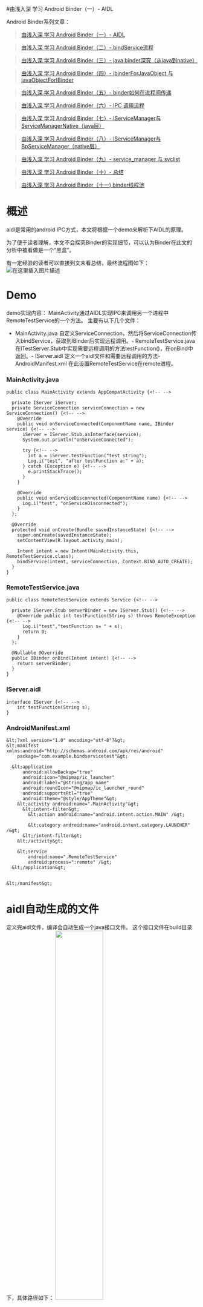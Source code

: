 #由浅入深 学习 Android Binder（一）- AIDL

 Android Binder系列文章：           

>[由浅入深 学习 Android Binder（一）- AIDL](https://xujiajia.blog.csdn.net/article/details/109865496)

>[由浅入深 学习 Android Binder（二）- bindService流程](https://xujiajia.blog.csdn.net/article/details/109906012)

>[由浅入深 学习 Android Binder（三）- java binder深究（从java到native）](https://xujiajia.blog.csdn.net/article/details/110730526)

>[由浅入深 学习 Android Binder（四）- ibinderForJavaObject 与 javaObjectForIBinder](https://xujiajia.blog.csdn.net/article/details/111027972)

>[由浅入深 学习 Android Binder（五）- binder如何在进程间传递](https://xujiajia.blog.csdn.net/article/details/111057369)

>[由浅入深 学习 Android Binder（六）- IPC 调用流程](https://xujiajia.blog.csdn.net/article/details/111399789)

>[由浅入深 学习 Android Binder（七）- IServiceManager与ServiceManagerNative（java层）](https://xujiajia.blog.csdn.net/article/details/112131416)

>[由浅入深 学习 Android Binder（八）- IServiceManager与BpServiceManager（native层）](https://xujiajia.blog.csdn.net/article/details/112131416)

>[由浅入深 学习 Android Binder（九）- service_manager 与 svclist](https://xujiajia.blog.csdn.net/article/details/112733698)

>[由浅入深 学习 Android Binder（十）- 总结](https://xujiajia.blog.csdn.net/article/details/112733857)

>[由浅入深 学习 Android Binder（十一) binder线程池](https://xujiajia.blog.csdn.net/article/details/115054785)


# 概述

aidl是常用的android IPC方式，本文将根据一个demo来解析下AIDL的原理。

为了便于读者理解，本文不会探究Binder的实现细节，可以认为Binder在此文的分析中被看做是一个“黑盒”。

有一定经验的读者可以直接到文末看总结，最终流程图如下： <img src="https://img-blog.csdnimg.cn/20201121202551112.png?x-oss-process=image/watermark,type_ZmFuZ3poZW5naGVpdGk,shadow_10,text_aHR0cHM6Ly9ibG9nLmNzZG4ubmV0L0RvdWJsZTJoYW8=,size_16,color_FFFFFF,t_70#pic_center" alt="在这里插入图片描述">

# Demo

demo实现内容： MainActivity通过AIDL实现IPC来调用另一个进程中RemoteTestService的一个方法。 主要有以下几个文件：
- MainActivity.java 自定义ServiceConnection，然后将ServiceConnection传入bindService，获取到IBinder后实现远程调用。- RemoteTestService.java 在ITestServer.Stub中实现需要远程调用的方法testFunction()，在onBind中返回。- IServer.aidl 定义一个aidl文件和需要远程调用的方法- AndroidManifest.xml 在此设置RemoteTestService在remote进程。
### MainActivity.java

```
public class MainActivity extends AppCompatActivity {<!-- -->

  private IServer iServer;
  private ServiceConnection serviceConnection = new ServiceConnection() {<!-- -->
    @Override
    public void onServiceConnected(ComponentName name, IBinder service) {<!-- -->
      iServer = IServer.Stub.asInterface(service);
      System.out.println("onServiceConnected");

      try {<!-- -->
        int a = iServer.testFunction("test string");
        Log.i("test", "after testFunction a:" + a);
      } catch (Exception e) {<!-- -->
        e.printStackTrace();
      }
    }

    @Override
    public void onServiceDisconnected(ComponentName name) {<!-- -->
      Log.i("test", "onServiceDisconnected");
    }
  };

  @Override
  protected void onCreate(Bundle savedInstanceState) {<!-- -->
    super.onCreate(savedInstanceState);
    setContentView(R.layout.activity_main);

    Intent intent = new Intent(MainActivity.this, RemoteTestService.class);
    bindService(intent, serviceConnection, Context.BIND_AUTO_CREATE);
  }
}

```

### RemoteTestService.java

```
public class RemoteTestService extends Service {<!-- -->

  private IServer.Stub serverBinder = new IServer.Stub() {<!-- -->
    @Override public int testFunction(String s) throws RemoteException {<!-- -->
      Log.i("test","testFunction s= " + s);
      return 0;
    }
  };

  @Nullable @Override
  public IBinder onBind(Intent intent) {<!-- -->
    return serverBinder;
  }
}

```

### IServer.aidl

```
interface IServer {<!-- -->
    int testFunction(String s);
}

```

### AndroidManifest.xml

```
&lt;?xml version="1.0" encoding="utf-8"?&gt;
&lt;manifest xmlns:android="http://schemas.android.com/apk/res/android"
    package="com.example.bindservicetest"&gt;

  &lt;application
      android:allowBackup="true"
      android:icon="@mipmap/ic_launcher"
      android:label="@string/app_name"
      android:roundIcon="@mipmap/ic_launcher_round"
      android:supportsRtl="true"
      android:theme="@style/AppTheme"&gt;
    &lt;activity android:name=".MainActivity"&gt;
      &lt;intent-filter&gt;
        &lt;action android:name="android.intent.action.MAIN" /&gt;

        &lt;category android:name="android.intent.category.LAUNCHER" /&gt;
      &lt;/intent-filter&gt;
    &lt;/activity&gt;

    &lt;service
        android:name=".RemoteTestService"
        android:process=":remote" /&gt;
  &lt;/application&gt;


&lt;/manifest&gt;

```

# aidl自动生成的文件

定义完aidl文件，编译会自动生成一个java接口文件。 这个接口文件在build目录下，具体路径如下： <img src="https://img-blog.csdnimg.cn/20201121202735667.png?x-oss-process=image/watermark,type_ZmFuZ3poZW5naGVpdGk,shadow_10,text_aHR0cHM6Ly9ibG9nLmNzZG4ubmV0L0RvdWJsZTJoYW8=,size_16,color_FFFFFF,t_70" width="50%" height="50%">

打开文件，我们就可以看到aidl自动生成的代码。

```
public interface IServer extends android.os.IInterface
{<!-- -->
  /** Default implementation for IServer. */
  public static class Default implements com.example.bindservicetest.IServer
  {<!-- -->
    @Override public int testFunction(java.lang.String s) throws android.os.RemoteException
    {<!-- -->
      return 0;
    }
    @Override
    public android.os.IBinder asBinder() {<!-- -->
      return null;
    }
  }
  /** Local-side IPC implementation stub class. */
  public static abstract class Stub extends android.os.Binder implements com.example.bindservicetest.IServer
  {<!-- -->
    private static final java.lang.String DESCRIPTOR = "com.example.bindservicetest.IServer";
    /** Construct the stub at attach it to the interface. */
    public Stub()
    {<!-- -->
      this.attachInterface(this, DESCRIPTOR);
    }
    /**
     * Cast an IBinder object into an com.example.bindservicetest.IServer interface,
     * generating a proxy if needed.
     */
    public static com.example.bindservicetest.IServer asInterface(android.os.IBinder obj)
    {<!-- -->
      if ((obj==null)) {<!-- -->
        return null;
      }
      android.os.IInterface iin = obj.queryLocalInterface(DESCRIPTOR);
      if (((iin!=null)&amp;&amp;(iin instanceof com.example.bindservicetest.IServer))) {<!-- -->
        return ((com.example.bindservicetest.IServer)iin);
      }
      return new com.example.bindservicetest.IServer.Stub.Proxy(obj);
    }
    @Override public android.os.IBinder asBinder()
    {<!-- -->
      return this;
    }
    @Override public boolean onTransact(int code, android.os.Parcel data, android.os.Parcel reply, int flags) throws android.os.RemoteException
    {<!-- -->
      java.lang.String descriptor = DESCRIPTOR;
      switch (code)
      {<!-- -->
        case INTERFACE_TRANSACTION:
        {<!-- -->
          reply.writeString(descriptor);
          return true;
        }
        case TRANSACTION_testFunction:
        {<!-- -->
          data.enforceInterface(descriptor);
          java.lang.String _arg0;
          _arg0 = data.readString();
          int _result = this.testFunction(_arg0);
          reply.writeNoException();
          reply.writeInt(_result);
          return true;
        }
        default:
        {<!-- -->
          return super.onTransact(code, data, reply, flags);
        }
      }
    }
    private static class Proxy implements com.example.bindservicetest.IServer
    {<!-- -->
      private android.os.IBinder mRemote;
      Proxy(android.os.IBinder remote)
      {<!-- -->
        mRemote = remote;
      }
      @Override public android.os.IBinder asBinder()
      {<!-- -->
        return mRemote;
      }
      public java.lang.String getInterfaceDescriptor()
      {<!-- -->
        return DESCRIPTOR;
      }
      @Override public int testFunction(java.lang.String s) throws android.os.RemoteException
      {<!-- -->
        android.os.Parcel _data = android.os.Parcel.obtain();
        android.os.Parcel _reply = android.os.Parcel.obtain();
        int _result;
        try {<!-- -->
          _data.writeInterfaceToken(DESCRIPTOR);
          _data.writeString(s);
          boolean _status = mRemote.transact(Stub.TRANSACTION_testFunction, _data, _reply, 0);
          if (!_status &amp;&amp; getDefaultImpl() != null) {<!-- -->
            return getDefaultImpl().testFunction(s);
          }
          _reply.readException();
          _result = _reply.readInt();
        }
        finally {<!-- -->
          _reply.recycle();
          _data.recycle();
        }
        return _result;
      }
      public static com.example.bindservicetest.IServer sDefaultImpl;
    }
    static final int TRANSACTION_testFunction = (android.os.IBinder.FIRST_CALL_TRANSACTION + 0);
    public static boolean setDefaultImpl(com.example.bindservicetest.IServer impl) {<!-- -->
      if (Stub.Proxy.sDefaultImpl == null &amp;&amp; impl != null) {<!-- -->
        Stub.Proxy.sDefaultImpl = impl;
        return true;
      }
      return false;
    }
    public static com.example.bindservicetest.IServer getDefaultImpl() {<!-- -->
      return Stub.Proxy.sDefaultImpl;
    }
  }
  public int testFunction(java.lang.String s) throws android.os.RemoteException;
}

```

# 根据源码的简洁版来解析

>  
 aidl文件本身并不会参与代码的运行，编译后自动生成的文件才是关键，因此这个文件由开发者来手动实现也是完全可以的。 


自动生成的接口文件,有较多代码在demo的IPC中并没有使用。 因此笔者打算用源码解析就用自己写的接口文件，也是减少给读者的混淆项。 笔者自己实现的 接口ITestServer.java，源码如下：

```
public interface ITestServer extends android.os.IInterface {<!-- -->

  public int testFunction(java.lang.String s) throws android.os.RemoteException;

  public static abstract class Stub extends android.os.Binder
      implements com.example.bindservicetest.ITestServer {<!-- -->
    //binder唯一标识
    private static final java.lang.String DESCRIPTOR = "com.example.bindservicetest.ITestServer";
    //testFunction的调用id
    static final int TRANSACTION_testFunction = (android.os.IBinder.FIRST_CALL_TRANSACTION + 0);

    public Stub() {<!-- -->
      //将interface提供出去，这样当统一进程其他位置执行IBinder.queryLocalInterface的时候就可以获取到这个Binder
      this.attachInterface(this, DESCRIPTOR);
    }

    public static com.example.bindservicetest.ITestServer asInterface(android.os.IBinder obj) {<!-- -->
      if ((obj == null)) {<!-- -->
        return null;
      }
      android.os.IInterface iin = obj.queryLocalInterface(DESCRIPTOR);//查找当前进程是否有这个binder
      if (((iin != null) &amp;&amp; (iin instanceof com.example.bindservicetest.IServer))) {<!-- -->
        return ((com.example.bindservicetest.ITestServer) iin);
      }
      return new com.example.bindservicetest.ITestServer.Stub.Proxy(obj);
    }

    @Override public android.os.IBinder asBinder() {<!-- -->
      return this;//继承自IInterface，返回当前Stub的binder对象
    }

    @Override
    public boolean onTransact(int code, android.os.Parcel data, android.os.Parcel reply, int flags)
        throws android.os.RemoteException {<!-- -->
      java.lang.String descriptor = DESCRIPTOR;
      switch (code) {<!-- -->
        case INTERFACE_TRANSACTION: {<!-- -->
          reply.writeString(descriptor);
          return true;
        }
        case TRANSACTION_testFunction: {<!-- -->
          data.enforceInterface(descriptor);//需要传递DESCRIPTOR，到另一个进程可以找到对应的Binder
          java.lang.String _arg0;
          _arg0 = data.readString();//读取参数
          int _result = this.testFunction(_arg0);//运行
          reply.writeNoException();
          reply.writeInt(_result);//写入返回值
          return true;
        }
        default: {<!-- -->
          return super.onTransact(code, data, reply, flags);
        }
      }
    }

    private static class Proxy implements com.example.bindservicetest.ITestServer {<!-- -->
      private final android.os.IBinder mRemote;

      Proxy(android.os.IBinder remote) {<!-- -->
        mRemote = remote;
      }

      @Override public android.os.IBinder asBinder() {<!-- -->
        return mRemote;//继承自IInterface，返回当前Proxy的binder对象
      }

      @Override public int testFunction(java.lang.String s) throws android.os.RemoteException {<!-- -->
        android.os.Parcel _data = android.os.Parcel.obtain();
        android.os.Parcel _reply = android.os.Parcel.obtain();
        int _result;
        try {<!-- -->
          _data.writeInterfaceToken(DESCRIPTOR);//需要传递DESCRIPTOR，到另一个进程可以找到对应的Binder
          _data.writeString(s);//写入参数
          boolean _status =
              mRemote.transact(Stub.TRANSACTION_testFunction, _data, _reply, 0);//通过transact来IPC调用
          _reply.readException();
          _result = _reply.readInt();//读取运行结果
        } finally {<!-- -->
          _reply.recycle();
          _data.recycle();
        }
        return _result;
      }
    }
  }
}

```

# ITestServer 源码解析

通过android studio，可以看到该类的结构如下。 <img src="https://img-blog.csdnimg.cn/20201121202813778.png?x-oss-process=image/watermark,type_ZmFuZ3poZW5naGVpdGk,shadow_10,text_aHR0cHM6Ly9ibG9nLmNzZG4ubmV0L0RvdWJsZTJoYW8=,size_16,color_FFFFFF,t_70" width="50%" height="50%">

接下来我们就主要分析三个类：
- ITestServer   
Stub和Proxy都implement了它。 java上层可以使用这个接口来保留Binder的对象。在使用aidl的时候，完全可以只使用这个对象而不用关心这个对象是Stub还是Proxy。
- ITestServer.Stub   
当前进程的Binder对象。 在onTransact方法中实现了对IPC方法的逻辑，Proxy调用的时候会触发。
- ITestServer.Stub.Proxy  
当前进程通过Proxy实现了对远端方法的调用。 当前进程调用远端进程方法，实际上是调用了远端Binder的transact方法，最终执行到Stub中的onTransact。
### ITestServer

```
public interface ITestServer extends android.os.IInterface {<!-- -->

  public int testFunction(java.lang.String s) throws android.os.RemoteException;

----------------Stub的代码先不看
}

```

```
/**
 * Base class for Binder interfaces.  When defining a new interface,
 * you must derive it from IInterface.
 */
public interface IInterface
{<!-- -->
    /**
     * Retrieve the Binder object associated with this interface.
     * You must use this instead of a plain cast, so that proxy objects
     * can return the correct result.
     */
    public IBinder asBinder();
}

```

要点如下：
- ITestServer本身只包括“需要IPC的方法”，此处即int testFunction(String)
- 这个类继承了IInterface，需要实现asBinder接口。 asBinder()会返回正确的Binder对象。如果是同进程调用就会直接返回当前进程的Binder，如果是IPC，就会返回远程调用的进程的Binder。 对应源码就是，Stub的asBinder()返回的是this，而Proxy返回的是mRemote.
# ITestServer.Stub

### DESCRIPTOR

```
//binder唯一标识
    private static final java.lang.String DESCRIPTOR = "com.example.bindservicetest.ITestServer";

```

是Binder的唯一标识。 不同的进程之间，通过序列化传递DESCRIPTOR来找到对应的Binder。 相同进程，也需要通过DESCRIPTOR才找到对应的Binder。

### TRANSACTION_testFunction

```
//testFunction的调用id
    static final int TRANSACTION_testFunction = (android.os.IBinder.FIRST_CALL_TRANSACTION + 0);

```

调用IPC方法的唯一id。 Stub.onTransact()中会通过TRANSACTION_testFunction来对应 执行testFunction()方法的逻辑。 Proxy调用transact的时候，也是通过传递TRANSACTION_testFunction，来标识自己想要执行的逻辑。

### Stub初始化

```
    public Stub() {<!-- -->
      //将interface提供出去，这样当统一进程其他位置执行IBinder.queryLocalInterface的时候就可以获取到这个Binder
      this.attachInterface(this, DESCRIPTOR);
    }

```

```
    /**
     * Convenience method for associating a specific interface with the Binder.
     * After calling, queryLocalInterface() will be implemented for you
     * to return the given owner IInterface when the corresponding
     * descriptor is requested.
     */
    public void attachInterface(@Nullable IInterface owner, @Nullable String descriptor) {<!-- -->
        mOwner = owner;
        mDescriptor = descriptor;
    }
    
        /**
     * Use information supplied to attachInterface() to return the
     * associated IInterface if it matches the requested
     * descriptor.
     */
    public @Nullable IInterface queryLocalInterface(@NonNull String descriptor) {<!-- -->
        if (mDescriptor != null &amp;&amp; mDescriptor.equals(descriptor)) {<!-- -->
            return mOwner;
        }
        return null;
    }

```

初始化时，调用attachInterface()。 attachInterface()之后，相同进程调用queryLocalInterface()的时候就能找到这个Binder。 在下面asInterface()中，就用到了queryLocalInterface()。

### asInterface()

```
    public static com.example.bindservicetest.ITestServer asInterface(android.os.IBinder obj) {<!-- -->
      if ((obj == null)) {<!-- -->
        return null;
      }
      android.os.IInterface iin = obj.queryLocalInterface(DESCRIPTOR);//查找当前进程是否有这个binder
      if (((iin != null) &amp;&amp; (iin instanceof com.example.bindservicetest.IServer))) {<!-- -->
        return ((com.example.bindservicetest.ITestServer) iin);
      }
      return new com.example.bindservicetest.ITestServer.Stub.Proxy(obj);
    }

```

用于将服务端的IBinder对象转化成ITestServer对象。 如果是server和client进程相同，那么会直接通过queryLocalInterface(DESCRIPTOR)找到Binder返回，这里返回的其实就是Stub对象。 如果server和client在不同进程，那么会返回一个封装后的Proxy对象。

### asBinder()

```
    @Override public android.os.IBinder asBinder() {<!-- -->
      return this;//继承自IInterface，返回当前Stub的binder对象
    }

```

返回Stub自己。 在Proxy中返回的是远端进程的Binder。

### onTransact()

```
    @Override
    public boolean onTransact(int code, android.os.Parcel data, android.os.Parcel reply, int flags)
        throws android.os.RemoteException {<!-- -->
      java.lang.String descriptor = DESCRIPTOR;
      switch (code) {<!-- -->
        case INTERFACE_TRANSACTION: {<!-- -->
          reply.writeString(descriptor);
          return true;
        }
        case TRANSACTION_testFunction: {<!-- -->
          data.enforceInterface(descriptor);//需要传递DESCRIPTOR，到另一个进程可以找到对应的Binder
          java.lang.String _arg0;
          _arg0 = data.readString();//读取参数
          int _result = this.testFunction(_arg0);//运行
          reply.writeNoException();
          reply.writeInt(_result);//写入返回值
          return true;
        }
        default: {<!-- -->
          return super.onTransact(code, data, reply, flags);
        }
      }
    }

```

实现了被IPC调用后的逻辑。 一个方法的调用在onTransact中一般有以下几个逻辑：
1. 从data中读出参数
2. 将读出的参数带入server的方法中，得到执行结果。
3. 将执行结果写入reply
>  
 参数和结果为什么读写都需要通过Parcel？ 进程间通信由于资源不共享，因此无法直接传递对象，只能通过序列化在不同的空间拷贝两份相同的资源。 而Parcel就是序列化的一种方案。 


# ITestServer.Stub.Proxy

```
    private static class Proxy implements com.example.bindservicetest.ITestServer {<!-- -->
      private final android.os.IBinder mRemote;

      Proxy(android.os.IBinder remote) {<!-- -->
        mRemote = remote;
      }

      @Override public android.os.IBinder asBinder() {<!-- -->
        return mRemote;//继承自IInterface，返回当前Proxy的binder对象
      }

      @Override public int testFunction(java.lang.String s) throws android.os.RemoteException {<!-- -->
        android.os.Parcel _data = android.os.Parcel.obtain();
        android.os.Parcel _reply = android.os.Parcel.obtain();
        int _result;
        try {<!-- -->
          _data.writeInterfaceToken(DESCRIPTOR);//需要传递DESCRIPTOR，到另一个进程可以找到对应的Binder
          _data.writeString(s);//写入参数
          boolean _status =
              mRemote.transact(Stub.TRANSACTION_testFunction, _data, _reply, 0);//通过transact来IPC调用
          _reply.readException();
          _result = _reply.readInt();//读取运行结果
        } finally {<!-- -->
          _reply.recycle();
          _data.recycle();
        }
        return _result;
      }
    }

```

### Proxy初始化

```
      private final android.os.IBinder mRemote;

      Proxy(android.os.IBinder remote) {<!-- -->
        mRemote = remote;
      }

```

Proxy在初始化的时候会引用server的IBinder。

### asBinder()

```
      @Override public android.os.IBinder asBinder() {<!-- -->
        return mRemote;//继承自IInterface，返回当前Proxy的binder对象
      }

```

Proxy在asBinder的时候会返回server的IBinder。 Stub在这个方法中会返回this。

### testFunction()

```
      @Override public int testFunction(java.lang.String s) throws android.os.RemoteException {<!-- -->
        android.os.Parcel _data = android.os.Parcel.obtain();
        android.os.Parcel _reply = android.os.Parcel.obtain();
        int _result;
        try {<!-- -->
          _data.writeInterfaceToken(DESCRIPTOR);//需要传递DESCRIPTOR，到另一个进程可以找到对应的Binder
          _data.writeString(s);//写入参数
          boolean _status =
              mRemote.transact(Stub.TRANSACTION_testFunction, _data, _reply, 0);//通过transact来IPC调用
          _reply.readException();
          _result = _reply.readInt();//读取运行结果
        } finally {<!-- -->
          _reply.recycle();
          _data.recycle();
        }
        return _result;
      }

```

Proxy调用testFunction，实际上是通过调用mRemote.transact()来触发远端Stub的onTransact()。 一般调用的步骤如下：
1. 创建参数与返回值的Parcel对象，将参数写入Parcel。
2. 调用mRemote.transact()，返回值会写入到Parcel对象中。
3. 从Parcel对象中读出返回值并return。
# 总结

根据上文的分析，aidl自动生成的文件的源码大概可以总结成下图：

<img src="https://img-blog.csdnimg.cn/20201121202551112.png?x-oss-process=image/watermark,type_ZmFuZ3poZW5naGVpdGk,shadow_10,text_aHR0cHM6Ly9ibG9nLmNzZG4ubmV0L0RvdWJsZTJoYW8=,size_16,color_FFFFFF,t_70#pic_center" alt="在这里插入图片描述">

基本步骤如下：
1. Client通过ServiceConnection获取到Server的Binder，并且封装成一个Proxy。
2. 通过Proxy来同步调用IPC方法。同时通过Parcel将参数传给Binder，最终触发Binder的transact方法。
3. Binder的transact方法最终会触发到Server上Stub的onTransact方法。
4. Server上Stub的onTransact方法中，会先从Parcel中解析中参数，然后将参数带入真正的方法中执行，然后将结果写入Parcel后传回。
5. Client的Ipc方法中，执行Binder的transact时，是阻塞等待的。一直到Server逻辑执行结束后才会继续执行。1. 当Server返回结果后，Client从Parcel中取出返回值，于是实现了一次IPC调用。
# 继续探索

读完本文，细心的读者会发现本文还留有两个较大的问题完全没有提及：
1. ServiceConnection是如何获取到Binder的
2. 通过ServiceConnection获取到的Binder是什么，或者说java层的Binder是什么
这两点笔者后面的文章会继续探索，有兴趣的读者可以自行探索或者欢迎持续关注。